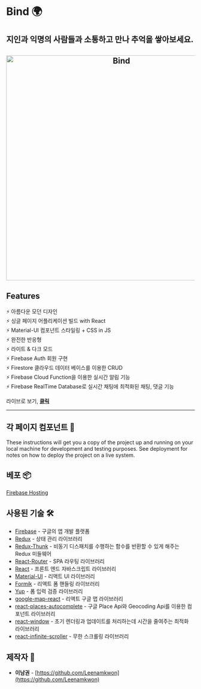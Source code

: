 # Bind 🌍

## 지인과 익명의 사람들과 소통하고 만나 추억을 쌓아보세요.

<h2 align="center">
  <img src="/build/assets/categoryImages/culture.jpg" alt="Bind" width="600px" />
  <br>
</h2>

## Features

⚡️ 아름다운 모던 디자인\
⚡️ 싱글 페이지 어플리케이션 빌드 with React\
⚡️ Material-UI 컴포넌트 스타일링 + CSS in JS\
⚡️ 완전한 반응형\
⚡️ 라이트 & 다크 모드\
⚡️ Firebase Auth 회원 구현\
⚡️ Firestore 클라우드 데이터 베이스를 이용한 CRUD\
⚡️ Firebase Cloud Function을 이용한 실시간 알림 기능\
⚡️ Firebase RealTime Database로 실시간 채팅에 최적화된 채팅, 댓글 기능

라이브로 보기, **[클릭](https://bind-5d6a6.firebaseapp.com/)**

---

## 각 페이지 컴포넌트 🚀

These instructions will get you a copy of the project up and running on your local machine for development and testing purposes. See deployment for notes on how to deploy the project on a live system.

## 베포 📦

[Firebase Hosting](https://www.firebase.com/)

## 사용된 기술 🛠️

- [Firebase](https://www.firebase.com) - 구글의 앱 개발 플랫폼
- [Redux](https://ko.redux.js.org/introduction/getting-started/) - 상태 관리 라이브러리
- [Redux-Thunk](https://www.npmjs.com/package/redux-thunk) - 비동기 디스패치를 ​​수행하는 함수를 반환할 수 있게 해주는 Redux 미들웨어
- [React-Router](https://reactrouter.com/) - SPA 라우팅 라이브러리
- [React](https://es.reactjs.org/) - 프론트 엔드 자바스크립트 라이브러리
- [Material-UI](https://material-ui.com/) - 리액트 UI 라이브러리
- [Formik](https://formik.org/docs/api/field) - 리액트 폼 핸들링 라이브러리
- [Yup](https://www.npmjs.com/package/yup) - 폼 입력 검증 라이브러리
- [google-map-react](https://www.npmjs.com/package/google-map-react) - 리액트 구글 맵 라이브러리
- [react-places-autocomplete](https://www.npmjs.com/package/react-places-autocomplete) - 구글 Place Api와 Geocoding Api를 이용한 컴포넌트 라이브러리
- [react-window](https://www.npmjs.com/package/react-window) - 초기 렌더링과 업데이트를 처리하는데 시간을 줄여주는 최적화 라이브러리
- [react-infinite-scroller](https://www.npmjs.com/package/react-infinite-scroller) - 무한 스크롤링 라이브러리

## 제작자 👥

- **이남권** - [https://github.com/Leenamkwon](https://github.com/Leenamkwon)
